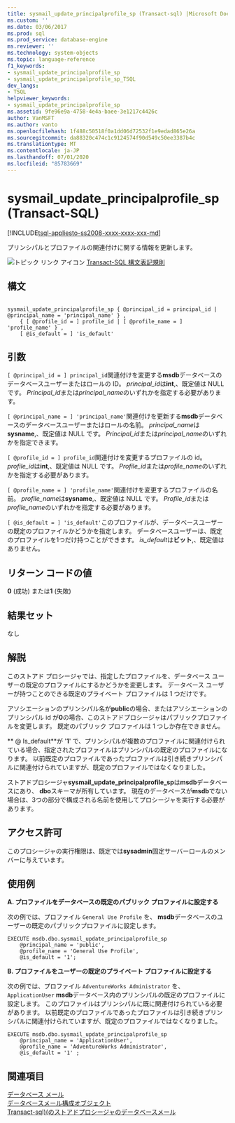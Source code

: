 ```yaml
---
title: sysmail_update_principalprofile_sp (Transact-sql) |Microsoft Docs
ms.custom: ''
ms.date: 03/06/2017
ms.prod: sql
ms.prod_service: database-engine
ms.reviewer: ''
ms.technology: system-objects
ms.topic: language-reference
f1_keywords:
- sysmail_update_principalprofile_sp
- sysmail_update_principalprofile_sp_TSQL
dev_langs:
- TSQL
helpviewer_keywords:
- sysmail_update_principalprofile_sp
ms.assetid: 9fe96e9a-4758-4e4a-baee-3e1217c4426c
author: VanMSFT
ms.author: vanto
ms.openlocfilehash: 1f488c50518f0a1dd06d72532f1e9edad865e26a
ms.sourcegitcommit: da88320c474c1c9124574f90d549c50ee3387b4c
ms.translationtype: MT
ms.contentlocale: ja-JP
ms.lasthandoff: 07/01/2020
ms.locfileid: "85783669"
---
```

# <a name="sysmail_update_principalprofile_sp-transact-sql"></a>sysmail_update_principalprofile_sp (Transact-SQL)
[!INCLUDE[tsql-appliesto-ss2008-xxxx-xxxx-xxx-md](../../includes/applies-to-version/sqlserver.md)]

  プリンシパルとプロファイルの関連付けに関する情報を更新します。  
  
 ![トピック リンク アイコン](../../database-engine/configure-windows/media/topic-link.gif "トピック リンク アイコン") [Transact-SQL 構文表記規則](../../t-sql/language-elements/transact-sql-syntax-conventions-transact-sql.md)  
  
## <a name="syntax"></a>構文  
  
```  
  
sysmail_update_principalprofile_sp { @principal_id = principal_id | @principal_name = 'principal_name' } ,  
    { [ @profile_id = ] profile_id | [ @profile_name = ] 'profile_name' } ,  
    [ @is_default = ] 'is_default'  
```  
  
## <a name="arguments"></a>引数  
`[ @principal_id = ] principal_id`関連付けを変更する**msdb**データベースのデータベースユーザーまたはロールの ID。 *principal_id*は**int**,、既定値は NULL です。 *Principal_id*または*principal_name*のいずれかを指定する必要があります。  
  
`[ @principal_name = ] 'principal_name'`関連付けを更新する**msdb**データベースのデータベースユーザーまたはロールの名前。 *principal_name*は**sysname**,、既定値は NULL です。 *Principal_id*または*principal_name*のいずれかを指定できます。  
  
`[ @profile_id = ] profile_id`関連付けを変更するプロファイルの id。 *profile_id*は**int**,、既定値は NULL です。 *Profile_id*または*profile_name*のいずれかを指定する必要があります。  
  
`[ @profile_name = ] 'profile_name'`関連付けを変更するプロファイルの名前。 *profile_name*は**sysname**,、既定値は NULL です。 *Profile_id*または*profile_name*のいずれかを指定する必要があります。  
  
`[ @is_default = ] 'is_default'`このプロファイルが、データベースユーザーの既定のプロファイルかどうかを指定します。 データベースユーザーは、既定のプロファイルを1つだけ持つことができます。 *is_default*は**ビット**,、既定値はありません。  
  
## <a name="return-code-values"></a>リターン コードの値  
 **0** (成功) または**1** (失敗)  
  
## <a name="result-sets"></a>結果セット  
 なし  
  
## <a name="remarks"></a>解説  
 このストアド プロシージャでは、指定したプロファイルを、データベース ユーザーの既定のプロファイルにするかどうかを変更します。 データベース ユーザーが持つことのできる既定のプライベート プロファイルは 1 つだけです。  
  
 アソシエーションのプリンシパル名が**public**の場合、またはアソシエーションのプリンシパル id が**0**の場合、このストアドプロシージャはパブリックプロファイルを変更します。 既定のパブリック プロファイルは 1 つしか存在できません。  
  
 ** \@ Is_default**が '**1**' で、プリンシパルが複数のプロファイルに関連付けられている場合、指定されたプロファイルはプリンシパルの既定のプロファイルになります。 以前既定のプロファイルであったプロファイルは引き続きプリンシパルに関連付けられていますが、既定のプロファイルではなくなりました。  
  
 ストアドプロシージャ**sysmail_update_principalprofile_sp**は**msdb**データベースにあり、 **dbo**スキーマが所有しています。 現在のデータベースが**msdb**でない場合は、3つの部分で構成される名前を使用してプロシージャを実行する必要があります。  
  
## <a name="permissions"></a>アクセス許可  
 このプロシージャの実行権限は、既定では**sysadmin**固定サーバーロールのメンバーに与えています。  
  
## <a name="examples"></a>使用例  
 **A. プロファイルをデータベースの既定のパブリック プロファイルに設定する**  
  
 次の例では、プロファイル `General Use Profile` を、 **msdb**データベースのユーザーの既定のパブリックプロファイルに設定します。  
  
```  
EXECUTE msdb.dbo.sysmail_update_principalprofile_sp  
    @principal_name = 'public',  
    @profile_name = 'General Use Profile',  
    @is_default = '1';  
```  
  
 **B. プロファイルをユーザーの既定のプライベート プロファイルに設定する**  
  
 次の例では、プロファイル `AdventureWorks Administrator` を、 `ApplicationUser` **msdb**データベース内のプリンシパルの既定のプロファイルに設定します。 このプロファイルはプリンシパルに既に関連付けられている必要があります。 以前既定のプロファイルであったプロファイルは引き続きプリンシパルに関連付けられていますが、既定のプロファイルではなくなりました。  
  
```  
EXECUTE msdb.dbo.sysmail_update_principalprofile_sp  
    @principal_name = 'ApplicationUser',  
    @profile_name = 'AdventureWorks Administrator',  
    @is_default = '1' ;  
```  
  
## <a name="see-also"></a>関連項目  
 [データベース メール](../../relational-databases/database-mail/database-mail.md)   
 [データベースメール構成オブジェクト](../../relational-databases/database-mail/database-mail-configuration-objects.md)   
 [Transact-sql&#41;&#40;のストアドプロシージャのデータベースメール](../../relational-databases/system-stored-procedures/database-mail-stored-procedures-transact-sql.md)  
  
  
